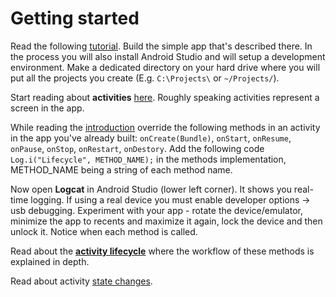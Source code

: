 # Getting started

Read the following [tutorial](https://developer.android.com/training/basics/firstapp/index.html).
Build the simple app that's described there. In the process you will also install Android Studio and will setup a development environment. Make a dedicated directory on your hard drive where you will put all the projects you create (E.g. `C:\Projects\` or `~/Projects/`).

Start reading about __activities__ [here](https://developer.android.com/guide/components/activities/index.html).
Roughly speaking activities represent a screen in the app.

While reading the [introduction](https://developer.android.com/guide/components/activities/intro-activities.html) override the following methods in an activity in the app you've already built: 
`onCreate(Bundle)`, `onStart`, `onResume`, `onPause`, `onStop`, `onRestart`, `onDestory`. Add the following code `Log.i("Lifecycle", METHOD_NAME);` in the methods implementation, METHOD_NAME being a string of each method name.

Now open __Logcat__ in Android Studio (lower left corner). It shows you real-time logging. If using a real device you must enable developer options -> usb debugging. Experiment with your app - rotate the device/emulator, minimize the app to recents and maximize it again, lock the device and then unlock it. Notice when each method is called.

Read about the [**activity lifecycle**](https://developer.android.com/guide/components/activities/activity-lifecycle.html) where the workflow of these methods is explained in depth.  


Read about activity [state changes](https://developer.android.com/guide/components/activities/state-changes.html).